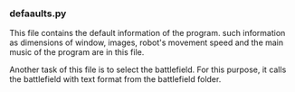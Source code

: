 ### defaaults.py

This file contains the default information of the program. such information as dimensions of window, images, robot's movement speed and the main music of the program are in this file.

Another task of this file is to select the battlefield. For this purpose, it calls the battlefield with text format from the battlefield folder.

